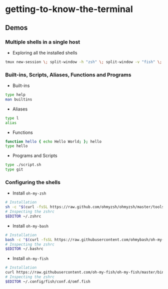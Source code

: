 # getting-to-know-the-terminal

## Demos

### Multiple shells in a single host

- Exploring all the installed shells

```bash
tmux new-session \; split-window -h "zsh" \; split-window -v "fish" \; select-pane -t 0 \; split-window -v "pwsh" \; attach
```

### Built-ins, Scripts, Aliases, Functions and Programs 

- Built-ins

```bash
type help
man builtins
```

- Aliases

```bash
type l
alias
```
- Functions

```bash
function hello { echo Hello World; }; hello
type hello
```

- Programs and Scripts

```bash
type ./script.sh
type git
```

### Configuring the shells

- Install `oh-my-zsh`

```bash
# Installation  
sh -c "$(curl -fsSL https://raw.github.com/ohmyzsh/ohmyzsh/master/tools/install.sh)"
# Inspecting the zshrc
$EDITOR ~/.zshrc
```
- Install `oh-my-bash`

```bash
# Installation  
bash -c "$(curl -fsSL https://raw.githubusercontent.com/ohmybash/oh-my-bash/master/tools/install.sh)"
# Inspecting the zshrc
$EDITOR ~/.bashrc
```

- Install `oh-my-fish`

```bash
# Installation  
curl https://raw.githubusercontent.com/oh-my-fish/oh-my-fish/master/bin/install | fish
# Inspecting the zshrc
$EDITOR ~/.config/fish/conf.d/omf.fish   
```
